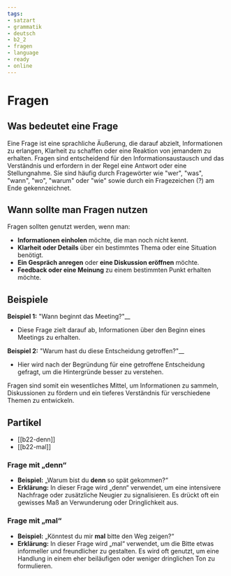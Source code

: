 ```yaml
---
tags:
- satzart
- grammatik
- deutsch
- b2_2
- fragen
- language
- ready
- online
---
```


# Fragen

## Was bedeutet eine Frage

Eine Frage ist eine sprachliche Äußerung, die darauf abzielt, Informationen zu erlangen, Klarheit zu schaffen oder eine Reaktion von jemandem zu erhalten. Fragen sind entscheidend für den Informationsaustausch und das Verständnis und erfordern in der Regel eine Antwort oder eine Stellungnahme. Sie sind häufig durch Fragewörter wie "wer", "was", "wann", "wo", "warum" oder "wie" sowie durch ein Fragezeichen (?) am Ende gekennzeichnet.

## Wann sollte man Fragen nutzen

Fragen sollten genutzt werden, wenn man:

- __Informationen einholen__ möchte, die man noch nicht kennt.
- __Klarheit oder Details__ über ein bestimmtes Thema oder eine Situation benötigt.
- __Ein Gespräch anregen__ oder __eine Diskussion eröffnen__ möchte.
- __Feedback oder eine Meinung__ zu einem bestimmten Punkt erhalten möchte.

## Beispiele

__Beispiel 1:__ "Wann beginnt das Meeting?"__

- Diese Frage zielt darauf ab, Informationen über den Beginn eines Meetings zu erhalten.

__Beispiel 2:__ "Warum hast du diese Entscheidung getroffen?"__

- Hier wird nach der Begründung für eine getroffene Entscheidung gefragt, um die Hintergründe besser zu verstehen.

Fragen sind somit ein wesentliches Mittel, um Informationen zu sammeln, Diskussionen zu fördern und ein tieferes Verständnis für verschiedene Themen zu entwickeln.

## Partikel

- [[b22-denn]]
- [[b22-mal]]

### Frage mit „denn“

- __Beispiel:__ „Warum bist du __denn__ so spät gekommen?“
- __Erklärung:__ In dieser Frage wird „denn“ verwendet, um eine intensivere Nachfrage oder zusätzliche Neugier zu signalisieren. Es drückt oft ein gewisses Maß an Verwunderung oder Dringlichkeit aus.

### Frage mit „mal“

- __Beispiel:__ „Könntest du mir __mal__ bitte den Weg zeigen?“
- __Erklärung:__ In dieser Frage wird „mal“ verwendet, um die Bitte etwas informeller und freundlicher zu gestalten. Es wird oft genutzt, um eine Handlung in einem eher beiläufigen oder weniger dringlichen Ton zu formulieren.
